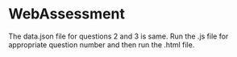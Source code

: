 # WebAssessment

The data.json file for questions 2 and 3 is same.
Run the .js file for appropriate question number and then run the .html file.
